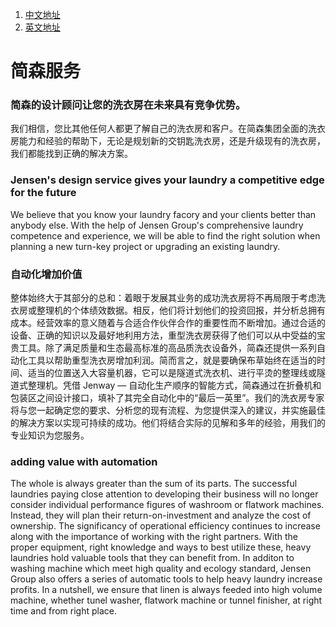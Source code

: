1. [中文地址](https://www.jensen-group.com/cn/services/design.html)
2. [英文地址](https://www.jensen-group.com/services/design.html)
# 简森服务
### 简森的设计顾问让您的洗衣房在未来具有竞争优势。
我们相信，您比其他任何人都更了解自己的洗衣房和客户。在简森集团全面的洗衣房能力和经验的帮助下，无论是规划新的交钥匙洗衣房，还是升级现有的洗衣房，我们都能找到正确的解决方案。
### Jensen's design service gives your laundry a competitive edge for the future
We believe that you know your laundry facory and your clients better than anybody else. With the help of Jensen Group's comprehensive laundry competence and experience, we will be able to find the right solution when planning a new turn-key project or upgrading an existing laundry.
### 自动化增加价值
整体始终大于其部分的总和：着眼于发展其业务的成功洗衣房将不再局限于考虑洗衣房或整理机的个体绩效数据。相反，他们将计划他们的投资回报，并分析总拥有成本。经营效率的意义随着与合适合作伙伴合作的重要性而不断增加。通过合适的设备、正确的知识以及最好地利用方法，重型洗衣房获得了他们可以从中受益的宝贵工具。除了满足质量和生态最高标准的高品质洗衣设备外，简森还提供一系列自动化工具以帮助重型洗衣房增加利润。简而言之，就是要确保布草始终在适当的时间、适当的位置送入大容量机器，它可以是隧道式洗衣机、进行平烫的整理线或隧道式整理机。凭借 Jenway — 自动化生产顺序的智能方式，简森通过在折叠机和包装区之间设计接口，填补了其完全自动化中的“最后一英里”。我们的洗衣房专家将与您一起确定您的要求、分析您的现有流程、为您提供深入的建议，并实施最佳的解决方案以实现可持续的成功。他们将结合实际的见解和多年的经验，用我们的专业知识为您服务。
### adding value with automation
The whole is always greater than the sum of its parts. The successful laundries paying close attention to developing their business will no longer consider individual performance figures of washroom or flatwork machines. Instead, they will plan their return-on-investment and analyze the cost of ownership. The significancy of operational efficiency continues to increase along with the importance of working with the right partners. With the proper equipment, right knowledge and ways to best utilize these, heavy laundries hold valuable tools that they can benefit from. In additon to washing machine which meet high quality and ecology standard, Jensen Group also offers a series of automatic tools to help heavy laundry increase profits. In a nutshell, we ensure that linen is always feeded into high volume machine, whether tunel washer, flatwork machine or tunnel finisher, at right time and from right place.

